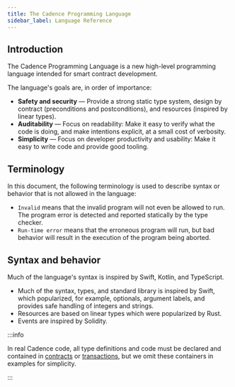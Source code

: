 ```yaml
---
title: The Cadence Programming Language
sidebar_label: Language Reference
---
```


## Introduction

The Cadence Programming Language is a new high-level programming language intended for smart contract development.

The language's goals are, in order of importance:

- **Safety and security** — Provide a strong static type system, design by contract (preconditions and postconditions), and resources (inspired by linear types).
- **Auditability** — Focus on readability: Make it easy to verify what the code is doing, and make intentions explicit, at a small cost of verbosity.
- **Simplicity** — Focus on developer productivity and usability: Make it easy to write code and provide good tooling.

## Terminology

In this document, the following terminology is used to describe syntax or behavior that is not allowed in the language:

- `Invalid` means that the invalid program will not even be allowed to run. The program error is detected and reported statically by the type checker.
- `Run-time error` means that the erroneous program will run, but bad behavior will result in the execution of the program being aborted.

## Syntax and behavior

Much of the language's syntax is inspired by Swift, Kotlin, and TypeScript.

- Much of the syntax, types, and standard library is inspired by Swift, which popularized, for example,  optionals, argument labels, and provides safe handling of integers and strings.
- Resources are based on linear types which were popularized by Rust.
- Events are inspired by Solidity.

:::info

In real Cadence code, all type definitions and code must be declared and contained in [contracts] or [transactions], but we omit these containers in examples for simplicity.

:::

<!-- Relative links. Will not render on the page -->

[contracts]: ./contracts.mdx
[transactions]: ./transactions.md
